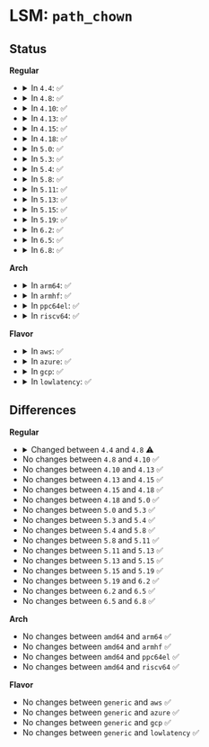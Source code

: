 # LSM: <code>path_chown</code>

## Status
<b>Regular</b>
<ul>
<li>
<details>
<summary>In <code>4.4</code>: ✅</summary>

```c
int security_path_chown(struct path *path, kuid_t uid, kgid_t gid);
```
</details>
</li>
<li>
<details>
<summary>In <code>4.8</code>: ✅</summary>

```c
int security_path_chown(const struct path *path, kuid_t uid, kgid_t gid);
```
</details>
</li>
<li>
<details>
<summary>In <code>4.10</code>: ✅</summary>

```c
int security_path_chown(const struct path *path, kuid_t uid, kgid_t gid);
```
</details>
</li>
<li>
<details>
<summary>In <code>4.13</code>: ✅</summary>

```c
int security_path_chown(const struct path *path, kuid_t uid, kgid_t gid);
```
</details>
</li>
<li>
<details>
<summary>In <code>4.15</code>: ✅</summary>

```c
int security_path_chown(const struct path *path, kuid_t uid, kgid_t gid);
```
</details>
</li>
<li>
<details>
<summary>In <code>4.18</code>: ✅</summary>

```c
int security_path_chown(const struct path *path, kuid_t uid, kgid_t gid);
```
</details>
</li>
<li>
<details>
<summary>In <code>5.0</code>: ✅</summary>

```c
int security_path_chown(const struct path *path, kuid_t uid, kgid_t gid);
```
</details>
</li>
<li>
<details>
<summary>In <code>5.3</code>: ✅</summary>

```c
int security_path_chown(const struct path *path, kuid_t uid, kgid_t gid);
```
</details>
</li>
<li>
<details>
<summary>In <code>5.4</code>: ✅</summary>

```c
int security_path_chown(const struct path *path, kuid_t uid, kgid_t gid);
```
</details>
</li>
<li>
<details>
<summary>In <code>5.8</code>: ✅</summary>

```c
int security_path_chown(const struct path *path, kuid_t uid, kgid_t gid);
```
</details>
</li>
<li>
<details>
<summary>In <code>5.11</code>: ✅</summary>

```c
int security_path_chown(const struct path *path, kuid_t uid, kgid_t gid);
```
</details>
</li>
<li>
<details>
<summary>In <code>5.13</code>: ✅</summary>

```c
int security_path_chown(const struct path *path, kuid_t uid, kgid_t gid);
```
</details>
</li>
<li>
<details>
<summary>In <code>5.15</code>: ✅</summary>

```c
int security_path_chown(const struct path *path, kuid_t uid, kgid_t gid);
```
</details>
</li>
<li>
<details>
<summary>In <code>5.19</code>: ✅</summary>

```c
int security_path_chown(const struct path *path, kuid_t uid, kgid_t gid);
```
</details>
</li>
<li>
<details>
<summary>In <code>6.2</code>: ✅</summary>

```c
int security_path_chown(const struct path *path, kuid_t uid, kgid_t gid);
```
</details>
</li>
<li>
<details>
<summary>In <code>6.5</code>: ✅</summary>

```c
int security_path_chown(const struct path *path, kuid_t uid, kgid_t gid);
```
</details>
</li>
<li>
<details>
<summary>In <code>6.8</code>: ✅</summary>

```c
int security_path_chown(const struct path *path, kuid_t uid, kgid_t gid);
```
</details>
</li>
</ul>
<b>Arch</b>
<ul>
<li>
<details>
<summary>In <code>arm64</code>: ✅</summary>

```c
int security_path_chown(const struct path *path, kuid_t uid, kgid_t gid);
```
</details>
</li>
<li>
<details>
<summary>In <code>armhf</code>: ✅</summary>

```c
int security_path_chown(const struct path *path, kuid_t uid, kgid_t gid);
```
</details>
</li>
<li>
<details>
<summary>In <code>ppc64el</code>: ✅</summary>

```c
int security_path_chown(const struct path *path, kuid_t uid, kgid_t gid);
```
</details>
</li>
<li>
<details>
<summary>In <code>riscv64</code>: ✅</summary>

```c
int security_path_chown(const struct path *path, kuid_t uid, kgid_t gid);
```
</details>
</li>
</ul>
<b>Flavor</b>
<ul>
<li>
<details>
<summary>In <code>aws</code>: ✅</summary>

```c
int security_path_chown(const struct path *path, kuid_t uid, kgid_t gid);
```
</details>
</li>
<li>
<details>
<summary>In <code>azure</code>: ✅</summary>

```c
int security_path_chown(const struct path *path, kuid_t uid, kgid_t gid);
```
</details>
</li>
<li>
<details>
<summary>In <code>gcp</code>: ✅</summary>

```c
int security_path_chown(const struct path *path, kuid_t uid, kgid_t gid);
```
</details>
</li>
<li>
<details>
<summary>In <code>lowlatency</code>: ✅</summary>

```c
int security_path_chown(const struct path *path, kuid_t uid, kgid_t gid);
```
</details>
</li>
</ul>

## Differences
<b>Regular</b>
<ul>
<li>
<details>
<summary>Changed between <code>4.4</code> and <code>4.8</code> ⚠️</summary>
<ul>
<li>
<b>Param type changed. </b>
<code>struct path *path</code> ➡️ <code>const struct path *path</code>
</li>
</ul>
</details>
</li>
<li>
No changes between <code>4.8</code> and <code>4.10</code> ✅
</li>
<li>
No changes between <code>4.10</code> and <code>4.13</code> ✅
</li>
<li>
No changes between <code>4.13</code> and <code>4.15</code> ✅
</li>
<li>
No changes between <code>4.15</code> and <code>4.18</code> ✅
</li>
<li>
No changes between <code>4.18</code> and <code>5.0</code> ✅
</li>
<li>
No changes between <code>5.0</code> and <code>5.3</code> ✅
</li>
<li>
No changes between <code>5.3</code> and <code>5.4</code> ✅
</li>
<li>
No changes between <code>5.4</code> and <code>5.8</code> ✅
</li>
<li>
No changes between <code>5.8</code> and <code>5.11</code> ✅
</li>
<li>
No changes between <code>5.11</code> and <code>5.13</code> ✅
</li>
<li>
No changes between <code>5.13</code> and <code>5.15</code> ✅
</li>
<li>
No changes between <code>5.15</code> and <code>5.19</code> ✅
</li>
<li>
No changes between <code>5.19</code> and <code>6.2</code> ✅
</li>
<li>
No changes between <code>6.2</code> and <code>6.5</code> ✅
</li>
<li>
No changes between <code>6.5</code> and <code>6.8</code> ✅
</li>
</ul>
<b>Arch</b>
<ul>
<li>
No changes between <code>amd64</code> and <code>arm64</code> ✅
</li>
<li>
No changes between <code>amd64</code> and <code>armhf</code> ✅
</li>
<li>
No changes between <code>amd64</code> and <code>ppc64el</code> ✅
</li>
<li>
No changes between <code>amd64</code> and <code>riscv64</code> ✅
</li>
</ul>
<b>Flavor</b>
<ul>
<li>
No changes between <code>generic</code> and <code>aws</code> ✅
</li>
<li>
No changes between <code>generic</code> and <code>azure</code> ✅
</li>
<li>
No changes between <code>generic</code> and <code>gcp</code> ✅
</li>
<li>
No changes between <code>generic</code> and <code>lowlatency</code> ✅
</li>
</ul>
